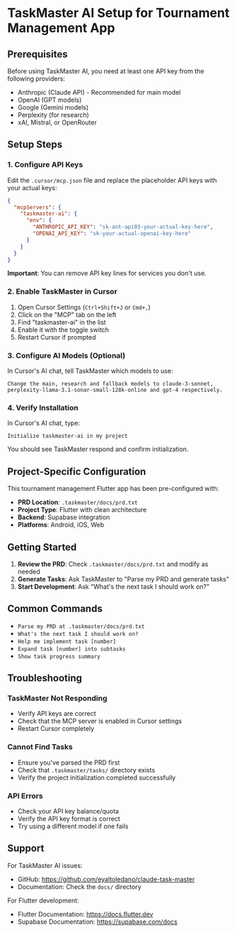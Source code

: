 # TaskMaster AI Setup for Tournament Management App

## Prerequisites

Before using TaskMaster AI, you need at least one API key from the following providers:
- Anthropic (Claude API) - Recommended for main model
- OpenAI (GPT models)
- Google (Gemini models)
- Perplexity (for research)
- xAI, Mistral, or OpenRouter

## Setup Steps

### 1. Configure API Keys

Edit the `.cursor/mcp.json` file and replace the placeholder API keys with your actual keys:

```json
{
  "mcpServers": {
    "taskmaster-ai": {
      "env": {
        "ANTHROPIC_API_KEY": "sk-ant-api03-your-actual-key-here",
        "OPENAI_API_KEY": "sk-your-actual-openai-key-here"
      }
    }
  }
}
```

**Important**: You can remove API key lines for services you don't use.

### 2. Enable TaskMaster in Cursor

1. Open Cursor Settings (`Ctrl+Shift+J` or `Cmd+,`)
2. Click on the "MCP" tab on the left
3. Find "taskmaster-ai" in the list
4. Enable it with the toggle switch
5. Restart Cursor if prompted

### 3. Configure AI Models (Optional)

In Cursor's AI chat, tell TaskMaster which models to use:

```
Change the main, research and fallback models to claude-3-sonnet, perplexity-llama-3.1-sonar-small-128k-online and gpt-4 respectively.
```

### 4. Verify Installation

In Cursor's AI chat, type:
```
Initialize taskmaster-ai in my project
```

You should see TaskMaster respond and confirm initialization.

## Project-Specific Configuration

This tournament management Flutter app has been pre-configured with:

- **PRD Location**: `.taskmaster/docs/prd.txt`
- **Project Type**: Flutter with clean architecture
- **Backend**: Supabase integration
- **Platforms**: Android, iOS, Web

## Getting Started

1. **Review the PRD**: Check `.taskmaster/docs/prd.txt` and modify as needed
2. **Generate Tasks**: Ask TaskMaster to "Parse my PRD and generate tasks"
3. **Start Development**: Ask "What's the next task I should work on?"

## Common Commands

- `Parse my PRD at .taskmaster/docs/prd.txt`
- `What's the next task I should work on?`
- `Help me implement task [number]`
- `Expand task [number] into subtasks`
- `Show task progress summary`

## Troubleshooting

### TaskMaster Not Responding
- Verify API keys are correct
- Check that the MCP server is enabled in Cursor settings
- Restart Cursor completely

### Cannot Find Tasks
- Ensure you've parsed the PRD first
- Check that `.taskmaster/tasks/` directory exists
- Verify the project initialization completed successfully

### API Errors
- Check your API key balance/quota
- Verify the API key format is correct
- Try using a different model if one fails

## Support

For TaskMaster AI issues:
- GitHub: https://github.com/eyaltoledano/claude-task-master
- Documentation: Check the `docs/` directory

For Flutter development:
- Flutter Documentation: https://docs.flutter.dev
- Supabase Documentation: https://supabase.com/docs 